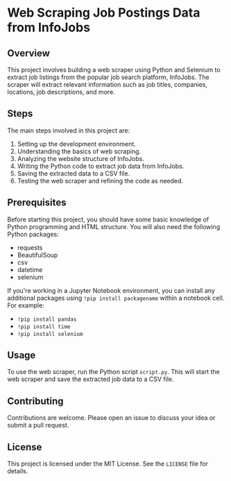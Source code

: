 # Web Scraping Job Postings Data from InfoJobs

## Overview

This project involves building a web scraper using Python and Selenium to extract job listings from the popular job search platform, InfoJobs. The scraper will extract relevant information such as job titles, companies, locations, job descriptions, and more.

## Steps

The main steps involved in this project are:

1. Setting up the development environment.
2. Understanding the basics of web scraping.
3. Analyzing the website structure of InfoJobs.
4. Writing the Python code to extract job data from InfoJobs.
5. Saving the extracted data to a CSV file.
6. Testing the web scraper and refining the code as needed.

## Prerequisites

Before starting this project, you should have some basic knowledge of Python programming and HTML structure. You will also need the following Python packages:

- requests
- BeautifulSoup
- csv
- datetime
- selenium

If you're working in a Jupyter Notebook environment, you can install any additional packages using `!pip install packagename` within a notebook cell. For example:

- `!pip install pandas`
- `!pip install time`
- `!pip install selenium`

## Usage

To use the web scraper, run the Python script `script.py`. This will start the web scraper and save the extracted job data to a CSV file.

## Contributing

Contributions are welcome. Please open an issue to discuss your idea or submit a pull request.

## License

This project is licensed under the MIT License. See the `LICENSE` file for details.